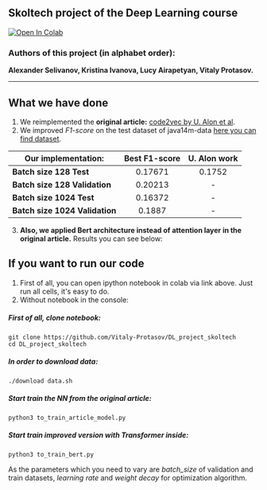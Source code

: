 ## Skoltech project of the Deep Learning course

[![Open In Colab](https://colab.research.google.com/assets/colab-badge.svg)](https://colab.research.google.com/github/Vitaly-Protasov/DL_project_skoltech/)

### Authors of this project (in alphabet order): 
**Alexander Selivanov, Kristina Ivanova, Lucy Airapetyan, Vitaly Protasov.**

---

## What we have done
1) We reimplemented the **original article:** [code2vec by U. Alon et al](https://arxiv.org/pdf/1803.09473.pdf).
2) We improved _F1-score_ on the test dataset of java14m-data [here you can find dataset](https://github.com/tech-srl/code2vec).

|  Our implementation:     |Best F1-score| U. Alon work| 
| ---------------|:-----------:| :-----------:| 
| **Batch size 128 Test**|    0.17671   |  0.1752|  
| **Batch size 128 Validation**| 0.20213| -|  
| **Batch size 1024 Test**| 0.16372     |  -|
| **Batch size 1024 Validation**| 0.1887| -| 
3) __Also, we applied Bert architecture instead of attention layer in the original article.__ Results you can see below:

## If you want to run our code
1) First of all, you can open ipython notebook in colab via link above. Just run all cells, it's easy to do.
2) Without notebook in the console:

##### First of all, clone notebook:
```
git clone https://github.com/Vitaly-Protasov/DL_project_skoltech
cd DL_project_skoltech
```
##### In order to download data:
```
./download data.sh
```
##### Start train the NN from the original article:
```
python3 to_train_article_model.py
```
##### Start train improved version with Transformer inside:
```
python3 to_train_bert.py
```

As the parameters which you need to vary are _batch_size_ of validation and train datasets, 
_learning rate_ and _weight decay_ for optimization algorithm.
